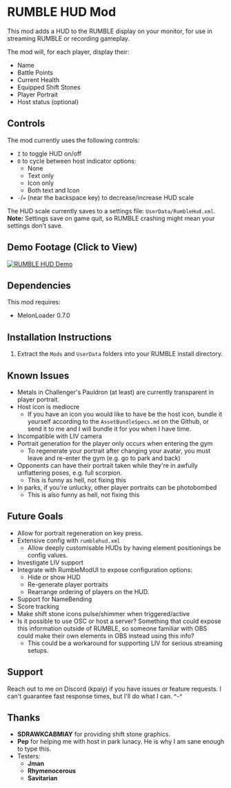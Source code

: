 # RUMBLE HUD Mod

This mod adds a HUD to the RUMBLE display on your monitor, for use in streaming
RUMBLE or recording gameplay.

The mod will, for each player, display their:
  - Name
  - Battle Points
  - Current Health
  - Equipped Shift Stones
  - Player Portrait
  - Host status (optional)

## Controls

The mod currently uses the following controls:
  - `I` to toggle HUD on/off
  - `O` to cycle between host indicator options:
    - None
    - Text only
    - Icon only
    - Both text and Icon
  - `-`/`=` (near the backspace key) to decrease/increase HUD scale

The HUD scale currently saves to a settings file: `UserData/RumbleHud.xml`.
**Note:** Settings save on game quit, so RUMBLE crashing might mean your 
settings don't save.

## Demo Footage (Click to View)

[![RUMBLE HUD Demo](https://img.youtube.com/vi/MW8i_r3l8gQ/0.jpg)](https://www.youtube.com/watch?v=MW8i_r3l8gQ)

## Dependencies

This mod requires:
 - MelonLoader 0.7.0

## Installation Instructions

1. Extract the `Mods` and `UserData` folders into your RUMBLE install directory.

## Known Issues

- Metals in Challenger's Pauldron (at least) are currently transparent in player portrait.
- Host icon is mediocre
  - If you have an icon you would like to have be the host icon, bundle it
      yourself according to the `AssetBundleSpecs.md` on the Github, or send it
      to me and I will bundle it for you when I have time.
- Incompatible with LIV camera
- Portrait generation for the player only occurs when entering the gym
  - To regenerate your portrait after changing your avatar, you must leave
      and re-enter the gym (e.g. go to park and back)
- Opponents can have their portrait taken while they're in awfully unflattering poses, e.g. full scorpion.
  - This is funny as hell, not fixing this
- In parks, if you're unlucky, other player portraits can be photobombed
  - This is also funny as hell, not fixing this

## Future Goals

- Allow for portrait regeneration on key press.
- Extensive config with `rumblehud.xml`
  - Allow deeply customisable HUDs by having element positionings be config values.
- Investigate LIV support
- Integrate with RumbleModUI to expose configuration options:
  - Hide or show HUD
  - Re-generate player portraits
  - Rearrange ordering of players on the HUD.
- Support for NameBending
- Score tracking
- Make shift stone icons pulse/shimmer when triggered/active
- Is it possible to use OSC or host a server? Something that could expose this information outside of RUMBLE, so someone familiar with OBS could make their own elements in OBS instead using this info?
  - This could be a workaround for supporting LIV for serious streaming setups.

## Support

Reach out to me on Discord (kpaiy) if you have issues or feature requests.
I can't guarantee fast response times, but I'll do what I can. ^-^

## Thanks

- **SDRAWKCABMIAY** for providing shift stone graphics.
- **Pep** for helping me with host in park lunacy. He is why I am sane enough to type this.
- Testers:
  - **Jman**
  - **Rhymenocerous**
  - **Savitarian**